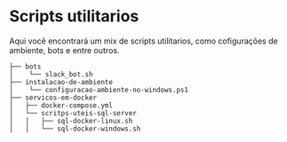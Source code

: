 # Scripts utilitarios

Aqui você encontrará um mix de scripts utilitarios, como cofigurações de ambiente, bots e entre outros.

```
├── bots
│    └── slack_bot.sh
├── instalacao-de-ambiente
│    └── configuracao-ambiente-no-windows.ps1
├── servicos-em-docker
│   ├── docker-compose.yml
│   └── scritps-uteis-sql-server
│   │   ├── sql-docker-linux.sh
│   │   └── sql-docker-windows.sh
```
